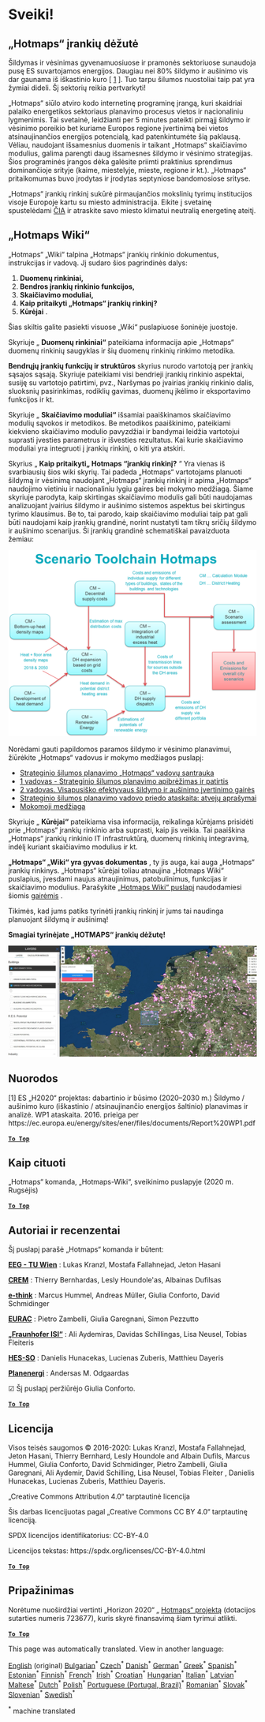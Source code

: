 <h1><a class="anchor" id="welcome!" href="#welcome!"><i class="fa fa-link"></i></a>Sveiki!</h1><h2><a class="anchor" id="hotmaps-toolbox" href="#hotmaps-toolbox"><i class="fa fa-link"></i></a> „Hotmaps“ įrankių dėžutė</h2><p> Šildymas ir vėsinimas gyvenamuosiuose ir pramonės sektoriuose sunaudoja pusę ES suvartojamos energijos. Daugiau nei 80% šildymo ir aušinimo vis dar gaunama iš iškastinio kuro [ <a href="#references">1</a> ]. Tuo tarpu šilumos nuostoliai taip pat yra žymiai dideli. Šį sektorių reikia pertvarkyti!</p><p> „Hotmaps“ siūlo atviro kodo internetinę programinę įrangą, kuri skaidriai palaiko energetikos sektoriaus planavimo procesus vietos ir nacionaliniu lygmenimis. Tai svetainė, leidžianti per 5 minutes pateikti pirmąjį šildymo ir vėsinimo poreikio bet kuriame Europos regione įvertinimą bei vietos atsinaujinančios energijos potencialą, kad patenkintumėte šią paklausą. Vėliau, naudojant išsamesnius duomenis ir taikant „Hotmaps“ skaičiavimo modulius, galima parengti daug išsamesnes šildymo ir vėsinimo strategijas. Šios programinės įrangos dėka galėsite priimti praktinius sprendimus dominančioje srityje (kaime, miestelyje, mieste, regione ir kt.). „Hotmaps“ pritaikomumas buvo įrodytas ir įrodytas septyniose bandomosiose srityse.</p><p> „Hotmaps“ įrankių rinkinį sukūrė pirmaujančios mokslinių tyrimų institucijos visoje Europoje kartu su miesto administracija. Eikite į svetainę spustelėdami <a href="https://www.hotmaps.eu/map">ČIA</a> ir atraskite savo miesto klimatui neutralią energetinę ateitį.</p><h2><a class="anchor" id="hotmaps-wiki" href="#hotmaps-wiki"><i class="fa fa-link"></i></a> „Hotmaps Wiki“</h2><p> „Hotmaps“ „Wiki“ talpina „Hotmaps“ įrankių rinkinio dokumentus, instrukcijas ir vadovą. Jį sudaro šios pagrindinės dalys:</p><ol><li> <strong>Duomenų rinkiniai,</strong></li><li> <strong>Bendros įrankių rinkinio funkcijos,</strong></li><li> <strong>Skaičiavimo moduliai,</strong></li><li> <strong>Kaip pritaikyti „Hotmaps“ įrankių rinkinį?</strong></li><li> <strong>Kūrėjai</strong> .</li></ol><p> Šias skiltis galite pasiekti visuose „Wiki“ puslapiuose šoninėje juostoje.</p><p> Skyriuje „ <strong>Duomenų rinkiniai“</strong> pateikiama informacija apie „Hotmaps“ duomenų rinkinių saugyklas ir šių duomenų rinkinių rinkimo metodika.</p><p> <strong>Bendrųjų įrankių funkcijų ir struktūros</strong> skyrius nurodo vartotoją per įrankių sąsajos sąsają. Skyriuje pateikiami visi bendrieji įrankių rinkinio aspektai, susiję su vartotojo patirtimi, pvz., Naršymas po įvairias įrankių rinkinio dalis, sluoksnių pasirinkimas, rodiklių gavimas, duomenų įkėlimo ir eksportavimo funkcijos ir kt.</p><p> Skyriuje „ <strong>Skaičiavimo moduliai“</strong> išsamiai paaiškinamos skaičiavimo modulių sąvokos ir metodikos. Be metodikos paaiškinimo, pateikiami kiekvieno skaičiavimo modulio pavyzdžiai ir bandymai leidžia vartotojui suprasti įvesties parametrus ir išvesties rezultatus. Kai kurie skaičiavimo moduliai yra integruoti į įrankių rinkinį, o kiti yra atskiri.</p><p> Skyrius „ <strong>Kaip pritaikyti„ Hotmaps “įrankių rinkinį?</strong> “ Yra vienas iš svarbiausių šios wiki skyrių. Tai padeda „Hotmaps“ vartotojams planuoti šildymą ir vėsinimą naudojant „Hotmaps“ įrankių rinkinį ir apima „Hotmaps“ naudojimo vietiniu ir nacionaliniu lygiu gaires bei mokymo medžiagą. Šiame skyriuje parodyta, kaip skirtingas skaičiavimo modulis gali būti naudojamas analizuojant įvairius šildymo ir aušinimo sistemos aspektus bei skirtingus tyrimo klausimus. Be to, tai parodo, kaip skaičiavimo moduliai taip pat gali būti naudojami kaip įrankių grandinė, norint nustatyti tam tikrų sričių šildymo ir aušinimo scenarijus. Ši įrankių grandinė schematiškai pavaizduota žemiau:</p><p align="center"><img alt="piešimas" src="../images/Hotmaps_toolchain_2019-05-09.png" width="550"/></p><p> Norėdami gauti papildomos paramos šildymo ir vėsinimo planavimui, žiūrėkite „Hotmaps“ vadovus ir mokymo medžiagos puslapį:</p><ul><li> <a href="https://www.hotmaps-project.eu/wp-content/uploads/2019/04/Summary-Hotmaps-Handbook.pdf">Strateginio šilumos planavimo „Hotmaps“ vadovų santrauka</a></li><li> <a href="https://vbn.aau.dk/da/publications/definition-amp-experiences-of-strategic-heat-planning">1 vadovas - Strateginio šilumos planavimo apibrėžimas ir patirtis</a></li><li> <a href="https://vbn.aau.dk/da/publications/guidance-for-the-comprehensive-assessment-of-efficient-heating-an">2 vadovas. Visapusiško efektyvaus šildymo ir aušinimo įvertinimo gairės</a></li><li> <a href="https://vbn.aau.dk/da/publications/appendix-report-to-the-hotmaps-handbook-for-strategic-heat-planni">Strateginio šilumos planavimo vadovo priedo ataskaita: atvejų aprašymai</a></li><li> <a href="https://wiki.hotmaps.hevs.ch/Training-Material">Mokomoji medžiaga</a></li></ul><p> Skyriuje „ <strong>Kūrėjai“</strong> pateikiama visa informacija, reikalinga kūrėjams prisidėti prie „Hotmaps“ įrankių rinkinio arba suprasti, kaip jis veikia. Tai paaiškina „Hotmaps“ įrankių rinkinio IT infrastruktūrą, duomenų rinkinių integravimą, indėlį kuriant skaičiavimo modulius ir kt.</p><p> <strong>„Hotmaps“ „Wiki“ yra gyvas dokumentas</strong> , ty jis auga, kai auga „Hotmaps“ įrankių rinkinys. „Hotmaps“ kūrėjai toliau atnaujina „Hotmaps Wiki“ puslapius, įvesdami naujus atnaujinimus, patobulinimus, funkcijas ir skaičiavimo modulius. Parašykite <a href="Guidelines-for-writing-a-Hotmaps-Wiki-page">„Hotmaps Wiki“ puslapį</a> naudodamiesi šiomis <a href="Guidelines-for-writing-a-Hotmaps-Wiki-page">gairėmis</a> .</p><p> Tikimės, kad jums patiks tyrinėti įrankių rinkinį ir jums tai naudinga planuojant šildymą ir aušinimą!</p><p> <strong>Smagiai tyrinėjate „HOTMAPS“ įrankių dėžutę!</strong></p><img alt="" src="../images/Hotmaps_test.JPG"/><h2><a class="anchor" id="references" href="#references"><i class="fa fa-link"></i></a> Nuorodos</h2><p> [1] ES „H2020“ projektas: dabartinio ir būsimo (2020–2030 m.) Šildymo / aušinimo kuro (iškastinio / atsinaujinančio energijos šaltinio) planavimas ir analizė. WP1 ataskaita. 2016. prieiga per https://ec.europa.eu/energy/sites/ener/files/documents/Report%20WP1.pdf</p><p><ins> <code><strong><a href="#hotmaps-toolbox">To Top</a></strong></code></ins></p><h2><a class="anchor" id="how-to-cite" href="#how-to-cite"><i class="fa fa-link"></i></a> Kaip cituoti</h2><p> „Hotmaps“ komanda, „Hotmaps-Wiki“, sveikinimo puslapyje (2020 m. Rugsėjis)</p><p><ins> <code><strong><a href="#hotmaps-toolbox">To Top</a></strong></code></ins></p><h2><a class="anchor" id="authors-and-reviewers" href="#authors-and-reviewers"><i class="fa fa-link"></i></a> Autoriai ir recenzentai</h2><p> Šį puslapį parašė „Hotmaps“ komanda ir būtent:</p><p> <strong><a href="https://eeg.tuwien.ac.at/">EEG - TU Wien</a></strong> : Lukas Kranzl, Mostafa Fallahnejad, Jeton Hasani</p><p> <strong><a href="https://www.crem.ch/">CREM</a></strong> : Thierry Bernhardas, Lesly Houndole&#39;as, Albainas Dufilsas</p><p> <strong><a href="https://e-think.ac.at">e-think</a></strong> : Marcus Hummel, Andreas Müller, Giulia Conforto, David Schmidinger</p><p> <strong><a href="http://www.eurac.edu">EURAC</a></strong> : Pietro Zambelli, Giulia Garegnani, Simon Pezzutto</p><p> <strong><a href="https://isi.fraunhofer.de/">„Fraunhofer ISI“</a></strong> : Ali Aydemiras, Davidas Schillingas, Lisa Neusel, Tobias Fleiteris</p><p> <strong><a href="https://www.hevs.ch">HES-SO</a></strong> : Danielis Hunacekas, Lucienas Zuberis, Matthieu Dayeris</p><p> <strong><a href="https://planenergi.dk/">Planenergi</a></strong> : Andersas M. Odgaardas</p><p> ☑ Šį puslapį peržiūrėjo Giulia Conforto.</p><p> <a href="#table-of-contents"><strong><code>To Top</code></strong></a></p><h2><a class="anchor" id="license" href="#license"><i class="fa fa-link"></i></a> Licencija</h2><p> Visos teisės saugomos © 2016-2020: Lukas Kranzl, Mostafa Fallahnejad, Jeton Hasani, Thierry Bernhard, Lesly Houndole and Albain Dufils, Marcus Hummel, Giulia Conforto, David Schmidinger, Pietro Zambelli, Giulia Garegnani, Ali Aydemir, David Schilling, Lisa Neusel, Tobias Fleiter , Danielis Hunacekas, Lucienas Zuberis, Matthieu Dayeris.</p><p> „Creative Commons Attribution 4.0“ tarptautinė licencija</p><p> Šis darbas licencijuotas pagal „Creative Commons CC BY 4.0“ tarptautinę licenciją.</p><p> SPDX licencijos identifikatorius: CC-BY-4.0</p><p> Licencijos tekstas: https://spdx.org/licenses/CC-BY-4.0.html</p><p><ins> <code><strong><a href="#hotmaps-toolbox">To Top</a></strong></code></ins></p><h2><a class="anchor" id="acknowledgement" href="#acknowledgement"><i class="fa fa-link"></i></a> Pripažinimas</h2><p> Norėtume nuoširdžiai vertinti „Horizon 2020“ „ <a href="https://www.hotmaps-project.eu">Hotmaps“ projektą</a> (dotacijos sutarties numeris 723677), kuris skyrė finansavimą šiam tyrimui atlikti.</p><p><ins> <code><strong><a href="#hotmaps-toolbox">To Top</a></strong></code></ins></p>
<!--- THIS IS A SUPER UNIQUE IDENTIFIER -->

This page was automatically translated. View in another language:

[English](../en/Home) (original) [Bulgarian](../bg/Home)<sup>\*</sup> [Czech](../cs/Home)<sup>\*</sup> [Danish](../da/Home)<sup>\*</sup> [German](../de/Home)<sup>\*</sup> [Greek](../el/Home)<sup>\*</sup> [Spanish](../es/Home)<sup>\*</sup> [Estonian](../et/Home)<sup>\*</sup> [Finnish](../fi/Home)<sup>\*</sup> [French](../fr/Home)<sup>\*</sup> [Irish](../ga/Home)<sup>\*</sup> [Croatian](../hr/Home)<sup>\*</sup> [Hungarian](../hu/Home)<sup>\*</sup> [Italian](../it/Home)<sup>\*</sup>  [Latvian](../lv/Home)<sup>\*</sup> [Maltese](../mt/Home)<sup>\*</sup> [Dutch](../nl/Home)<sup>\*</sup> [Polish](../pl/Home)<sup>\*</sup> [Portuguese (Portugal, Brazil)](../pt/Home)<sup>\*</sup> [Romanian](../ro/Home)<sup>\*</sup> [Slovak](../sk/Home)<sup>\*</sup> [Slovenian](../sl/Home)<sup>\*</sup> [Swedish](../sv/Home)<sup>\*</sup> 

<sup>\*</sup> machine translated

